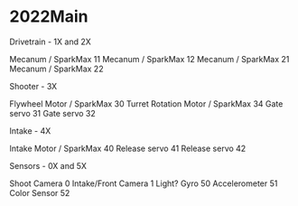# 2022Main

Drivetrain - 1X and 2X

Mecanum / SparkMax 11
Mecanum / SparkMax 12
Mecanum / SparkMax 21
Mecanum / SparkMax 22

Shooter - 3X

Flywheel Motor / SparkMax 30
Turret Rotation Motor / SparkMax 34
Gate servo 31
Gate servo 32

Intake - 4X

Intake Motor / SparkMax 40
Release servo 41
Release servo 42

Sensors - 0X and 5X

Shoot Camera 0
Intake/Front Camera 1
Light?
Gyro 50
Accelerometer 51
Color Sensor 52

